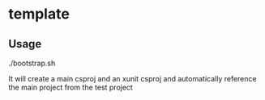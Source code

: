 # template

## Usage
./bootstrap.sh <your-project-name>  

It will create a main csproj and an xunit csproj and automatically reference the main project from the test project